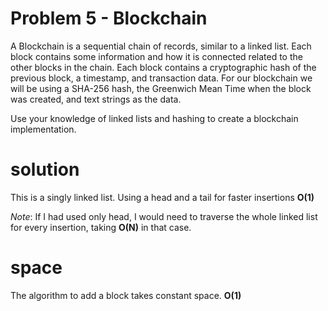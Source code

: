 # Problem 5 - Blockchain

A Blockchain is a sequential chain of records, similar to a linked list. Each block contains some information and how it is connected related to the other blocks in the chain. Each block contains a cryptographic hash of the previous block, a timestamp, and transaction data. For our blockchain we will be using a SHA-256 hash, the Greenwich Mean Time when the block was created, and text strings as the data.

Use your knowledge of linked lists and hashing to create a blockchain implementation.

# solution 

This is a singly linked list. Using a head and a tail for faster insertions **O(1)**

_Note_: If I had used only head, I would need to traverse the whole linked list for every insertion, taking **O(N)** in that case.

# space

The algorithm to add a block takes constant space. **O(1)**